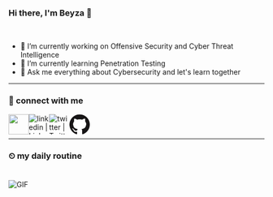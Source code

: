 ### Hi there, I'm Beyza 👋 



<br />

- 🔭 I’m currently working on Offensive Security and Cyber Threat Intelligence
- 🌱 I’m currently learning Penetration Testing
- 💬 Ask me everything about Cybersecurity and let's learn together

---------------------------------
 
### 📩 connect with me


[<img align="left" height="40" width="40" src="https://cdn.jsdelivr.net/npm/simple-icons@v4/icons/gmail.svg" />][gmail]
[<img align="left" alt="linkedin | LinkedIn" height="40" width="40" src="https://camo.githubusercontent.com/28bbd2596707954793abeff9eb24d343c1c78b7bf184b90294b4b190c6097a65/68747470733a2f2f63646e2e6a7364656c6976722e6e65742f6e706d2f73696d706c652d69636f6e7340332e302e312f69636f6e732f6c696e6b6564696e2e737667" />][linkedin]
[<img align="left" alt="twitter | Twitter" height="40" width="40" src="https://github.com/simple-icons/simple-icons/blob/develop/icons/twitter.svg" />][twitter]
[<img align="left" alt="GitHub" height="40" width="40" src="https://raw.githubusercontent.com/github/explore/78df643247d429f6cc873026c0622819ad797942/topics/github/github.png" />][github]

<br />
<br />

[linkedin]: https://www.linkedin.com/in/beyzasubasi/
[gmail]: mailto:beyzasubasiyim@gmail.com
[twitter]: https://twitter.com/beyzasubasiyim
[github]: https://github.com/beyzasubasi


----------------------------------
### ⏲ my daily routine

<br />

<img align="middle" alt="GIF" src="https://media.giphy.com/media/l3vR85PnGsBwu1PFK/giphy.gif?cid=790b7611d67bcfc885517683664d92a8cc26dd81a1c1ecce&rid=giphy.gif&ct=g" width="500" height="320" />

<br />


